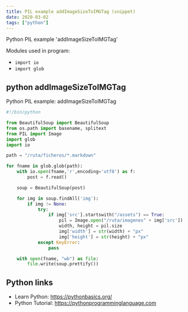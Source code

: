 ```yaml
---
title: PIL example addImageSizeToIMGTag (snippet)
date: 2020-03-02
tags: ["python"]
---
```

Python PIL example 'addImageSizeToIMGTag'


Modules used in program: 
* `import io`
* `import glob`

## python addImageSizeToIMGTag

Python PIL example: addImageSizeToIMGTag

```python
#!/bin/python

from BeautifulSoup import BeautifulSoup
from os.path import basename, splitext
from PIL import Image
import glob
import io

path = "/ruta/ficheros/*.markdown"

for fname in glob.glob(path):
    with io.open(fname,'r',encoding='utf8') as f:
        post = f.read()

    soup = BeautifulSoup(post)

    for img in soup.findAll('img'):
        if img != None:
            try:
                if img['src'].startswith("/assets") == True:
                    pil = Image.open("/ruta/imagenes" + img['src'])
                    width, height = pil.size
                    img['width'] = str(width) + "px"
                    img['height'] = str(height) + "px"
            except KeyError:
                pass

    with open(fname, "wb") as file:
        file.write(soup.prettify())


```

## Python links

- Learn Python: https://pythonbasics.org/
- Python Tutorial: https://pythonprogramminglanguage.com
